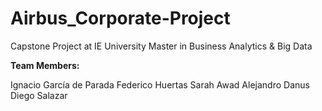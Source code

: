 # Airbus_Corporate-Project

Capstone Project at IE University
Master in Business Analytics & Big Data

**Team Members:**

Ignacio García de Parada
Federico Huertas
Sarah Awad
Alejandro Danus
Diego Salazar
